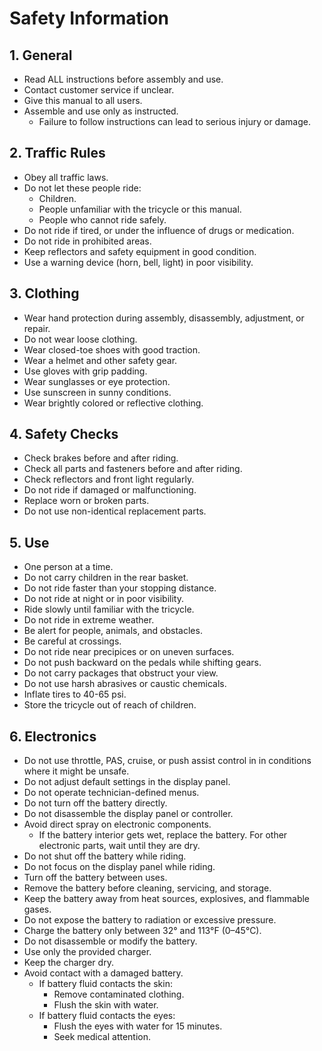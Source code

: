 # Safety Information 
## 1. General
* Read ALL instructions before assembly and use. 
* Contact customer service if unclear.
* Give this manual to all users.
* Assemble and use only as instructed.
    * Failure to follow instructions can lead to serious injury or damage.

## 2. Traffic Rules 
* Obey all traffic laws.
* Do not let these people ride:
    * Children.
    * People unfamiliar with the tricycle or this manual.
    * People who cannot ride safely. 
* Do not ride if tired, or under the influence of drugs or medication.
* Do not ride in prohibited areas.
* Keep reflectors and safety equipment in good condition.
* Use a warning device (horn, bell, light) in poor visibility.
## 3. Clothing 
* Wear hand protection during assembly, disassembly, adjustment, or repair.
* Do not wear loose clothing.
* Wear closed-toe shoes with good traction.
* Wear a helmet and other safety gear.
* Use gloves with grip padding.
* Wear sunglasses or eye protection.
* Use sunscreen in sunny conditions.
* Wear brightly colored or reflective clothing.

## 4. Safety Checks 
* Check brakes before and after riding.
* Check all parts and fasteners before and after riding.
* Check reflectors and front light regularly.
* Do not ride if damaged or malfunctioning.
* Replace worn or broken parts.
* Do not use non-identical replacement parts.

## 5. Use
* One person at a time.
* Do not carry children in the rear basket.
* Do not ride faster than your stopping distance.
* Do not ride at night or in poor visibility.
* Ride slowly until familiar with the tricycle.
* Do not ride in extreme weather.
* Be alert for people, animals, and obstacles.
* Be careful at crossings.
* Do not ride near precipices or on uneven surfaces.
* Do not push backward on the pedals while shifting gears.
* Do not carry packages that obstruct your view.
* Do not use harsh abrasives or caustic chemicals.
* Inflate tires to 40-65 psi.
* Store the tricycle out of reach of children.

## 6. Electronics
* Do not use throttle, PAS, cruise, or push assist control in in conditions where it might be unsafe.
* Do not adjust default settings in the display panel.
* Do not operate technician-defined menus.
* Do not turn off the battery directly.
* Do not disassemble the display panel or controller.
* Avoid direct spray on electronic components.
    * If the battery interior gets wet, replace the battery. For other electronic parts, wait until they are dry.
* Do not shut off the battery while riding.
* Do not focus on the display panel while riding.
* Turn off the battery between uses.
* Remove the battery before cleaning, servicing, and storage.
* Keep the battery away from heat sources, explosives, and flammable gases.
* Do not expose the battery to radiation or excessive pressure.
* Charge the battery only between 32° and 113°F (0–45°C).
* Do not disassemble or modify the battery.
* Use only the provided charger.
* Keep the charger dry.
* Avoid contact with a damaged battery.
    * If battery fluid contacts the skin:
        * Remove contaminated clothing.
        * Flush the skin with water.
    * If battery fluid contacts the eyes:
        * Flush the eyes with water for 15 minutes.
        * Seek medical attention.